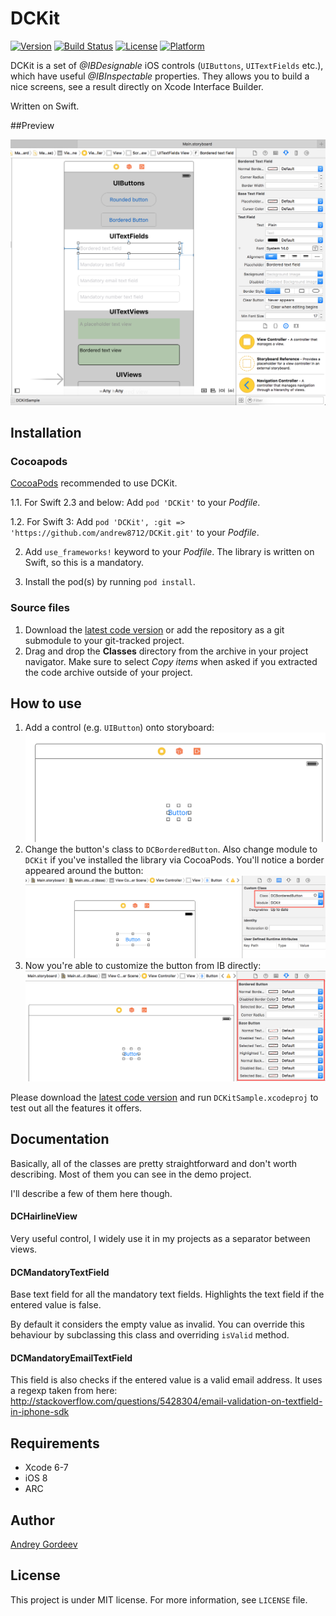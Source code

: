 # DCKit

[![Version](https://img.shields.io/cocoapods/v/DCKit.svg?style=flat)](http://cocoapods.org/pods/DCKit)
[![Build Status](https://travis-ci.org/andrew8712/DCKit.svg?branch=master)](https://travis-ci.org/andrew8712/DCKit)
[![License](https://img.shields.io/cocoapods/l/DCKit.svg?style=flat)](http://cocoapods.org/pods/DCKit)
[![Platform](https://img.shields.io/cocoapods/p/DCKit.svg?style=flat)](http://cocoapods.org/pods/DCKit)

DCKit is a set of *@IBDesignable* iOS controls (`UIButtons`, `UITextFields` etc.), which have useful *@IBInspectable* properties. They allows you to build a nice screens, see a result directly on Xcode Interface Builder.

Written on Swift.

##Preview

[![DCKit preview](Images/screenshot_001.png)](Images/screenshot_001.png)

## Installation

### Cocoapods

[CocoaPods](http://www.cocoapods.org) recommended to use DCKit.

1.1. For Swift 2.3 and below: Add `pod 'DCKit'` to your *Podfile*.

1.2. For Swift 3: Add `pod 'DCKit', :git => 'https://github.com/andrew8712/DCKit.git'` to your *Podfile*. 

2. Add `use_frameworks!` keyword to your *Podfile*. The library is written on Swift, so this is a mandatory.

3. Install the pod(s) by running `pod install`.

### Source files

1. Download the [latest code version](https://github.com/andrew8712/DCKit/archive/master.zip) or add the repository as a git submodule to your git-tracked project.
2. Drag and drop the **Classes** directory from the archive in your project navigator. Make sure to select *Copy items* when asked if you extracted the code archive outside of your project.

## How to use

1. Add a control (e.g. `UIButton`) onto storyboard:
[![Add a control (e.g. UIButton) onto storyboard](Images/screenshot_002.png)](Images/screenshot_002.png)
2. Change the button's class to `DCBorderedButton`. Also change module to `DCKit` if you've installed the library via CocoaPods. You'll notice a border appeared around the button:
[![Change the button's class to DCBorderedButton](Images/screenshot_003.png)](Images/screenshot_003.png)
3. Now you're able to customize the button from IB directly:
[![Now you're able to customize the button from IB directly](Images/screenshot_004.png)](Images/screenshot_004.png)

Please download the [latest code version](https://github.com/andrew8712/DCKit/archive/master.zip) and run `DCKitSample.xcodeproj` to test out all the features it offers.

## Documentation

Basically, all of the classes are pretty straightforward and don't worth describing. Most of them you can see in the demo project.

I'll describe a few of them here though.

#### DCHairlineView

Very useful control, I widely use it in my projects as a separator between views.

#### DCMandatoryTextField

Base text field for all the mandatory text fields. Highlights the text field if the entered value is false.

By default it considers the empty value as invalid. You can override this behaviour by subclassing this class and overriding `isValid` method.

#### DCMandatoryEmailTextField

This field is also checks if the entered value is a valid email address. It uses a regexp taken from here: http://stackoverflow.com/questions/5428304/email-validation-on-textfield-in-iphone-sdk

## Requirements

* Xcode 6-7
* iOS 8
* ARC

## Author

[Andrey Gordeev](http://stackoverflow.com/users/1321917/andrey-gordeev)

## License

This project is under MIT license. For more information, see `LICENSE` file.
